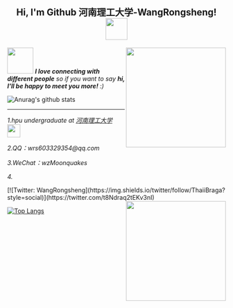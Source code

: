 <center><h2> Hi, I'm Github 河南理工大学-WangRongsheng! <img src="https://media.giphy.com/media/mGcNjsfWAjY5AEZNw6/giphy.gif" width="50"></h2></center>

<img align='right' src="https://media.giphy.com/media/M9gbBd9nbDrOTu1Mqx/giphy.gif" width="230">

<img src="https://media.giphy.com/media/LnQjpWaON8nhr21vNW/giphy.gif" width="60"> <em><b>I love connecting with different people</b> so if you want to say <b>hi, I'll be happy to meet you more!</b> :)</em>


![Anurag's github stats](https://github-readme-stats.vercel.app/api?username=WangRongsheng&show_icons=true&theme=cobalt&count_private=true)

---

<p><em>1.hpu undergraduate at <a href="http://www.hpu.edu.cn/www/index.html">河南理工大学</a><img src="https://media.giphy.com/media/WUlplcMpOCEmTGBtBW/giphy.gif" width="30"> 
</em></p>
<p><em>2.QQ：wrs603329354@qq.com</em></p>
<p><em>3.WeChat：wzMoonquakes</em></p>
<p><em>4.</em></p>[![Twitter: WangRongsheng](https://img.shields.io/twitter/follow/ThaiiBraga?style=social)](https://twitter.com/t8Ndraq2tEKv3nI)

<img align='right' src="https://media.giphy.com/media/ieyl9zmCjO4b4t6qoY/giphy.gif" width="230">

[![Top Langs](https://github-readme-stats.vercel.app/api/top-langs/?username=WangRongsheng&layout=compact)](https://github.com/anuraghazra/github-readme-stats)
